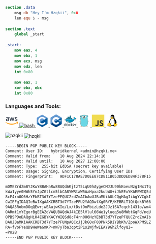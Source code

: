 ```nasm
section .data
    msg db "Hey I'm Hzqkii", 0xA
    len equ $ - msg

section .text
    global _start

_start:
    mov eax, 4
    mov ebx, 1
    mov ecx, msg
    mov edx, len
    int 0x80
    
    mov eax, 1
    xor ebx, ebx
    int 0x80
```

<h3 align="left">Languages and Tools:</h3>
<p align="left"> <a href="https://aws.amazon.com" target="_blank" rel="noreferrer"> <img src="https://raw.githubusercontent.com/devicons/devicon/master/icons/amazonwebservices/amazonwebservices-original-wordmark.svg" alt="aws" width="40" height="40"/> </a> <a href="https://www.gnu.org/software/bash/" target="_blank" rel="noreferrer"> <img src="https://www.vectorlogo.zone/logos/gnu_bash/gnu_bash-icon.svg" alt="bash" width="40" height="40"/> </a> <a href="https://www.cprogramming.com/" target="_blank" rel="noreferrer"> <img src="https://raw.githubusercontent.com/devicons/devicon/master/icons/c/c-original.svg" alt="c" width="40" height="40"/> </a> <a href="https://www.w3schools.com/cpp/" target="_blank" rel="noreferrer"> <img src="https://raw.githubusercontent.com/devicons/devicon/master/icons/cplusplus/cplusplus-original.svg" alt="cplusplus" width="40" height="40"/> </a> <a href="https://www.docker.com/" target="_blank" rel="noreferrer"> <img src="https://raw.githubusercontent.com/devicons/devicon/master/icons/docker/docker-original-wordmark.svg" alt="docker" width="40" height="40"/> </a> <a href="https://golang.org" target="_blank" rel="noreferrer"> <img src="https://raw.githubusercontent.com/devicons/devicon/master/icons/go/go-original.svg" alt="go" width="40" height="40"/> </a> <a href="https://developer.mozilla.org/en-US/docs/Web/JavaScript" target="_blank" rel="noreferrer"> <img src="https://raw.githubusercontent.com/devicons/devicon/master/icons/javascript/javascript-original.svg" alt="javascript" width="40" height="40"/> </a> <a href="https://www.linux.org/" target="_blank" rel="noreferrer"> <img src="https://raw.githubusercontent.com/devicons/devicon/master/icons/linux/linux-original.svg" alt="linux" width="40" height="40"/> </a> </p>

<p><img align="left" src="https://github-readme-stats.vercel.app/api/top-langs?username=hzqkii&show_icons=true&locale=en&layout=compact" alt="hzqkii" /></p>

<p>&nbsp;<img align="center" src="https://github-readme-stats.vercel.app/api?username=hzqkii&show_icons=true&locale=en" alt="hzqkii" /></p>

```
-----BEGIN PGP PUBLIC KEY BLOCK-----
Comment: User ID:	hybridkernel <admin@hzqki.me>
Comment: Valid from:	10 Aug 2024 22:14:16
Comment: Valid until:	10 Aug 2027 12:00:00
Comment: Type:	255-bit EdDSA (secret key available)
Comment: Usage:	Signing, Encryption, Certifying User IDs
Comment: Fingerprint:	9DF1C178AE7D0EE87CD811B053DDDED84F378F15

mDMEZrdZmBYJKwYBBAHaRw8BAQdAKjtzT5LqU0hAygeCMJJL90kKoeuNzg1Nx1Tq
kWa1yye0HWh5YnJpZGtlcm5lbCA8YWRtaW5AaHpxa2kubWU+iJkEExYKAEEWIQSd
8cF4rn0O6HzYEbBT3d7YTzePFQUCZrdZmAIbAwUJBaMKiAULCQgHAgIiAgYVCgkI
CwIEFgIDAQIeBwIXgAAKCRBT3d7YTzePFU2YAQDwlXg0RYP/KEBRLT1QtQdkBY66
9AQA5RobmDOqQEwrjwEAujwKIo/Lx/tDstDnPbizLde2JJz1SA7cqch1431o/wm4
OARmt1mYEgorBgEEAZdVAQUBAQdAJ4kIE5lVlul66We1yluqq5u8MWbtGqFd/nqU
OPBSPDoDAQgHiH4EGBYKACYWIQSd8cF4rn0O6HzYEbBT3d7YTzePFQUCZrdZmAIb
DAUJBaMKiAAKCRBT3d7YTzePFUNpAQCcJjJkGOxF0OPNk5DiYBbKh/ZpoWXPMSLZ
RA+fVoFYeQD9HeWaGmKP+nW7yTba3qptiP1s2WjfwIEAY9GhZlfoyQI=
=Pn2B
-----END PGP PUBLIC KEY BLOCK-----
```
